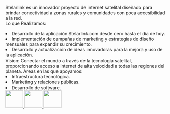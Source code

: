 <span class="font-bold text-start text-xl">Stelarlink</span><span class="font-light text-start text-xl"> es un innovador proyecto de internet satelital diseñado para brindar conectividad a zonas rurales y comunidades con poca accesibilidad a la red.
 <br> <span class="font-bold text-xl ">Lo que Realizamos:</span>
</span> 
<li class="font-light text-start text-xl">Desarrollo de la aplicación Stelarlink.com desde cero hasta el día de hoy.</li><li class="font-light text-start text-xl">Implementación de campañas de marketing y estrategias de diseño mensuales para expandir su crecimiento.</li><li class="font-light text-start text-xl">Desarrollo y actualización de ideas innovadoras para la mejora y uso de la aplicación.</li>
<!-- VISION -->
<span class="font-semibold md:text-start text-xl text-center"> Vision:</span>
<span class="font-light text-start text-xl">Conectar el mundo a través de la tecnología satelital, proporcionando acceso a internet de alta velocidad a todas las regiones del planeta.</span> 
<!-- AREAS DE TRABAJO -->
<span class="font-semibold text-start text-xl"> Areas en las que apoyamos:</span>
<li class="font-light text-start text-xl">Infraestructura tecnológica.</li><li class="font-light text-start text-xl">Marketing y relaciones públicas.</li><li class="font-light text-start text-xl">Desarrollo de software.</li> 
<div class="flex justify-start w-5/12 py-5 gap-0">
<a href="https://stelarlink.com" target="_blank"><img src="https://xpanzion.net/assets/icon-web.png" alt=""style="width:56px; height:56px">
</a>
<a href="https://www.instagram.com/stelarlinkcorp/" target="_blank"><img src="https://xpanzion.net/assets/icon-ig.png" alt="" style="width:56px; height:56px">
</a>
<a href="https://www.facebook.com/people/Stelar-Link/pfbid0ocxwCWd8cCmYX2SBECzALj4VHuLDc8czW5bRjKbaaUiS2P8BTz4j2KwFE3zj9ZY2l/" target="_blank"><img src="https://xpanzion.net/assets/icon-fb.png"  alt="" style="width:56px; height:56px">
</a>
</div>
